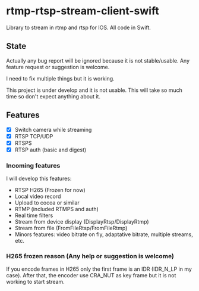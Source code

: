 # rtmp-rtsp-stream-client-swift

Library to stream in rtmp and rtsp for IOS. All code in Swift.

## State

Actually any bug report will be ignored because it is not stable/usable.
Any feature request or suggestion is welcome.

I need to fix multiple things but it is working.

This project is under develop and it is not usable.
This will take so much time so don't expect anything about it.

## Features

- [x] Switch camera while streaming
- [x] RTSP TCP/UDP
- [x] RTSPS
- [x] RTSP auth (basic and digest)

### Incoming features

I will develop this features:

- RTSP H265 (Frozen for now)
- Local video record
- Upload to cocoa or similar
- RTMP (included RTMPS and auth)
- Real time filters
- Stream from device display (DisplayRtsp/DisplayRtmp)
- Stream from file (FromFileRtsp/FromFileRtmp)
- Minors features: video bitrate on fly, adaptative bitrate, multiple streams, etc.

### H265 frozen reason (Any help or suggestion is welcome)

If you encode frames in H265 only the first frame is an IDR (IDR_N_LP in my case). 
After that, the encoder use CRA_NUT as key frame but it is not working to start stream.